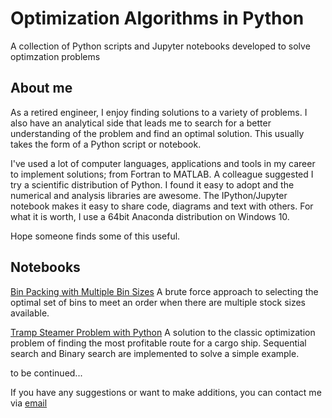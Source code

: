 # Optimization Algorithms in Python
A collection of Python scripts and Jupyter notebooks developed to solve optimzation problems

## About me
As a retired engineer, I enjoy finding solutions to a variety of problems. I also have an analytical side that leads me to search for a better understanding of the problem and find an optimal solution.   This usually takes the form of a Python script or notebook.

I've used a lot of computer languages, applications and tools in my career to implement solutions; from Fortran to MATLAB. A  colleague suggested I try a scientific distribution of Python.  I found it easy to adopt and the numerical and analysis libraries are awesome. The IPython/Jupyter notebook makes it easy to share code, diagrams and text with others.  For what it is worth, I use a 64bit Anaconda distribution on Windows 10.    

Hope someone finds some of this useful.

## Notebooks

[Bin Packing with Multiple Bin Sizes](notebooks/Bin_Packing_Multiple_Bin_Sizes.ipynb)
    A brute force approach to selecting the optimal set of bins to meet an order when there are multiple stock sizes available. 
    
[Tramp Steamer Problem with Python](notebooks/Tramp_Steamer.ipynb)
    A solution to the classic optimization problem of finding the most profitable route for a cargo ship. Sequential search and Binary search are implemented to solve a simple example.

to be continued...	
	
If you have any suggestions or want to make additions, you can contact me via [email](mailto:aldo714@gmail.com)

